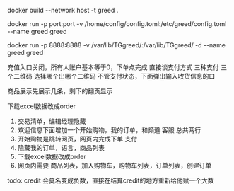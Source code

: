 docker build --network host  -t greed .

docker run -p port:port -v /home/config/config.toml:/etc/greed/config.toml --name greed greed


docker run -p 8888:8888 -v /var/lib/TGgreed/:/var/lib/TGgreed/ -d --name greed greed


<!-- TODO -->
充值入口关闭，所有人账户基本等于0，下单点完成 直接谈支付方式 三种支付 三个二维码 选择哪个出哪个二维码 不管支付状态，下面弹出输入收货信息的口

商品展示先展示几条，剩下的翻页显示

下载excel数据改成order

1. 交易清单，编辑经理隐藏
2. 欢迎信息下面增加一个开始购物，我的订单，和频道 客服 总共两行
3. 开始购物是跳转网页，网页内完成下单 支付
4. 隐藏我的订单，语言，商品列表
5. 下载excel数据改成order
6. 网页内需要 商品列表，加入购物车，购物车列表，订单列表，创建订单

todo: credit 会莫名变成负数，直接在结算credit的地方重新给他赋一个大数